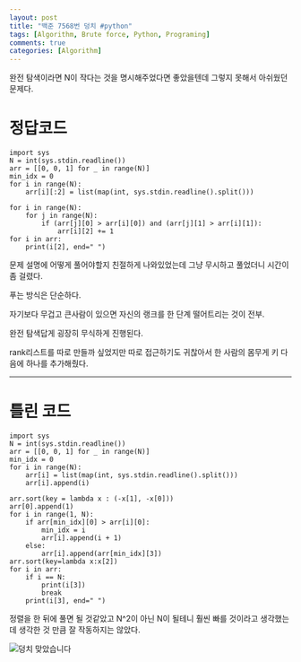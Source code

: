 ```yaml
---
layout: post
title: "백준 7568번 덩치 #python"
tags: [Algorithm, Brute force, Python, Programing]
comments: true
categories: [Algorithm]
---
```


완전 탐색이라면 N이 작다는 것을 명시해주었다면 좋았을텐데 그렇지 못해서 아쉬웠던 문제다.

# 정답코드

```{.python}
import sys
N = int(sys.stdin.readline())
arr = [[0, 0, 1] for _ in range(N)]
min_idx = 0
for i in range(N):
    arr[i][:2] = list(map(int, sys.stdin.readline().split()))

for i in range(N):
    for j in range(N):
        if (arr[j][0] > arr[i][0]) and (arr[j][1] > arr[i][1]):
            arr[i][2] += 1
for i in arr:
    print(i[2], end=" ")
```

문제 설명에 어떻게 풀어야할지 친절하게 나와있었는데 그냥 무시하고 풀었더니 시간이 좀 걸렸다.

푸는 방식은 단순하다.

자기보다 무겁고 큰사람이 있으면 자신의 랭크를 한 단계 떨어트리는 것이 전부.

완전 탐색답게 굉장히 무식하게 진행된다.

rank리스트를 따로 만들까 싶었지만 따로 접근하기도 귀찮아서 한 사람의 몸무게 키 다음에 하나를 추가해줬다.

---

# 틀린 코드

```{.python}
import sys
N = int(sys.stdin.readline())
arr = [[0, 0, 1] for _ in range(N)]
min_idx = 0
for i in range(N):
    arr[i] = list(map(int, sys.stdin.readline().split()))
    arr[i].append(i)
    
arr.sort(key = lambda x : (-x[1], -x[0]))
arr[0].append(1)
for i in range(1, N):
    if arr[min_idx][0] > arr[i][0]:
        min_idx = i
        arr[i].append(i + 1)
    else:
        arr[i].append(arr[min_idx][3])
arr.sort(key=lambda x:x[2])
for i in arr:
    if i == N:
        print(i[3])
        break
    print(i[3], end=" ")
```

정렬을 한 뒤에 풀면 될 것같았고 N^2이 아닌 N이 될테니 훨씬 빠를 것이라고 생각했는데 생각한 것 만큼 잘 작동하지는 않았다.

![덩치 맞았습니다](https://user-images.githubusercontent.com/50114210/64225942-73c58500-cf18-11e9-9eba-c375d88d43ea.png)

